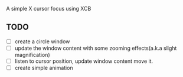 A simple X cursor focus using XCB

## TODO

- [ ] create a circle window
- [ ] update the window content with some zooming effects(a.k.a slight magnification)
- [ ] listen to cursor position, update window content move it. 
- [ ] create simple animation
